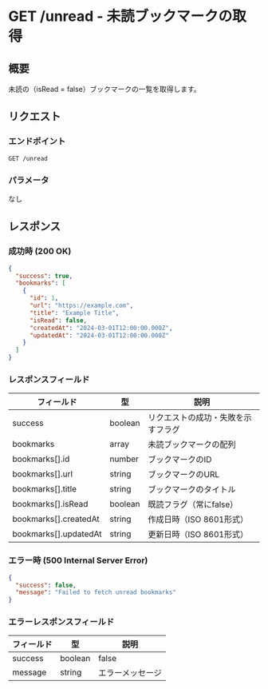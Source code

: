 # GET /unread - 未読ブックマークの取得

## 概要

未読の（isRead = false）ブックマークの一覧を取得します。

## リクエスト

### エンドポイント

```
GET /unread
```

### パラメータ

なし

## レスポンス

### 成功時 (200 OK)

```json
{
  "success": true,
  "bookmarks": [
    {
      "id": 1,
      "url": "https://example.com",
      "title": "Example Title",
      "isRead": false,
      "createdAt": "2024-03-01T12:00:00.000Z",
      "updatedAt": "2024-03-01T12:00:00.000Z"
    }
  ]
}
```

### レスポンスフィールド

| フィールド | 型 | 説明 |
|------------|------|-------------|
| success | boolean | リクエストの成功・失敗を示すフラグ |
| bookmarks | array | 未読ブックマークの配列 |
| bookmarks[].id | number | ブックマークのID |
| bookmarks[].url | string | ブックマークのURL |
| bookmarks[].title | string | ブックマークのタイトル |
| bookmarks[].isRead | boolean | 既読フラグ（常にfalse） |
| bookmarks[].createdAt | string | 作成日時（ISO 8601形式） |
| bookmarks[].updatedAt | string | 更新日時（ISO 8601形式） |

### エラー時 (500 Internal Server Error)

```json
{
  "success": false,
  "message": "Failed to fetch unread bookmarks"
}
```

### エラーレスポンスフィールド

| フィールド | 型 | 説明 |
|------------|------|-------------|
| success | boolean | false |
| message | string | エラーメッセージ |